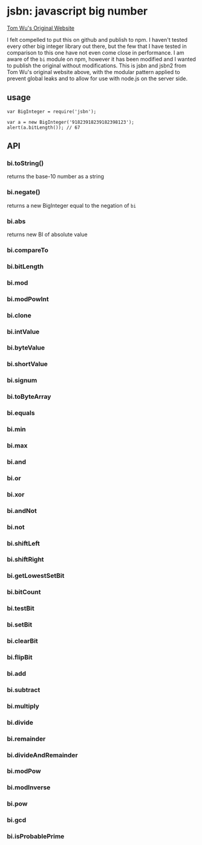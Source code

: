 # jsbn: javascript big number

[Tom Wu's Original Website](http://www-cs-students.stanford.edu/~tjw/jsbn/)

I felt compelled to put this on github and publish to npm. I haven't tested every other big integer library out there,
but the few that I have tested in comparison to this one have not even come close in performance. I am aware of the `bi`
module on npm, however it has been modified and I wanted to publish the original without modifications. This is jsbn and
jsbn2 from Tom Wu's original website above, with the modular pattern applied to prevent global leaks and to allow for
use with node.js on the server side.

## usage

    var BigInteger = require('jsbn');
    
    var a = new BigInteger('91823918239182398123');
    alert(a.bitLength()); // 67

## API

### bi.toString()

returns the base-10 number as a string

### bi.negate()

returns a new BigInteger equal to the negation of `bi`

### bi.abs

returns new BI of absolute value

### bi.compareTo

### bi.bitLength

### bi.mod

### bi.modPowInt

### bi.clone

### bi.intValue

### bi.byteValue

### bi.shortValue

### bi.signum

### bi.toByteArray

### bi.equals

### bi.min

### bi.max

### bi.and

### bi.or

### bi.xor

### bi.andNot

### bi.not

### bi.shiftLeft

### bi.shiftRight

### bi.getLowestSetBit

### bi.bitCount

### bi.testBit

### bi.setBit

### bi.clearBit

### bi.flipBit

### bi.add

### bi.subtract

### bi.multiply

### bi.divide

### bi.remainder

### bi.divideAndRemainder

### bi.modPow

### bi.modInverse

### bi.pow

### bi.gcd

### bi.isProbablePrime


